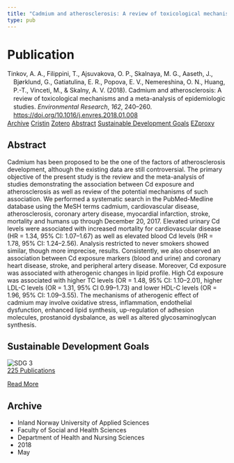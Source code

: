 ```yaml
---
title: "Cadmium and atherosclerosis: A review of toxicological mechanisms and a meta-analysis of epidemiologic studies"
type: pub
---
```

<h1>Publication</h1>
<article id="csl-bib-container-X3ZPDSAQ" class="csl-bib-container">
  <div class="csl-bib-body" style="line-height: 1.35; padding-left: 1em; text-indent:-1em;">
  <div class="csl-entry">Tinkov, A. A., Filippini, T., Ajsuvakova, O. P., Skalnaya, M. G., Aaseth, J., Bj&#xF8;rklund, G., Gatiatulina, E. R., Popova, E. V., Nemereshina, O. N., Huang, P.-T., Vinceti, M., &amp; Skalny, A. V. (2018). Cadmium and atherosclerosis: A review of toxicological mechanisms and a meta-analysis of epidemiologic studies. <i>Environmental Research</i>, <i>162</i>, 240&#x2013;260. <a href="https://doi.org/10.1016/j.envres.2018.01.008">https://doi.org/10.1016/j.envres.2018.01.008</a></div>
</div>
  <div class="csl-bib-buttons">
    <a href="#taxonomy-article-X3ZPDSAQ" class="csl-bib-button">Archive</a>
    <a href="https://app.cristin.no/results/show.jsf?id=1586418" alt="Cristin URL" class="csl-bib-button">Cristin</a>
    <a href="http://zotero.org/groups/5022929/items/X3ZPDSAQ" alt="Zotero URL" class="csl-bib-button">Zotero</a>
    <a href="#abstract-article-X3ZPDSAQ" class="csl-bib-button">Abstract</a>
    <a href="#sdg-article-X3ZPDSAQ" class="csl-bib-button">Sustainable Development Goals</a>
    <a href="http://ezproxy.inn.no/login?url=https://doi.org/10.1016/j.envres.2018.01.008" class="csl-bib-button">EZproxy</a>
  </div>
  <div id="csl-bib-meta-container-X3ZPDSAQ"></div>
</article>
<div id="csl-bib-meta-X3ZPDSAQ" class="csl-bib-meta">
  <article id="abstract-article-X3ZPDSAQ" class="abstract-article">
    <h1>Abstract</h1>
    Cadmium has been proposed to be the one of the factors of atherosclerosis development, although the existing data are still controversial. The primary objective of the present study is the review and the meta-analysis of studies demonstrating the association between Cd exposure and atherosclerosis as well as review of the potential mechanisms of such association. We performed a systematic search in the PubMed-Medline database using the MeSH terms cadmium, cardiovascular disease, atherosclerosis, coronary artery disease, myocardial infarction, stroke, mortality and humans up through December 20, 2017. Elevated urinary Cd levels were associated with increased mortality for cardiovascular disease (HR = 1.34, 95% CI: 1.07–1.67) as well as elevated blood Cd levels (HR = 1.78, 95% CI: 1.24–2.56). Analysis restricted to never smokers showed similar, though more imprecise, results. Consistently, we also observed an association between Cd exposure markers (blood and urine) and coronary heart disease, stroke, and peripheral artery disease. Moreover, Cd exposure was associated with atherogenic changes in lipid profile. High Cd exposure was associated with higher TC levels (OR = 1.48, 95% CI: 1.10–2.01), higher LDL-C levels (OR = 1.31, 95% CI 0.99–1.73) and lower HDL-C levels (OR = 1.96, 95% CI: 1.09–3.55). The mechanisms of atherogenic effect of cadmium may involve oxidative stress, inflammation, endothelial dysfunction, enhanced lipid synthesis, up-regulation of adhesion molecules, prostanoid dysbalance, as well as altered glycosaminoglycan synthesis.
  </article>
  <article id="sdg-article-X3ZPDSAQ" class="sdg-article">
    <h1>Sustainable Development Goals</h1>
    <div class="sdg-container"><div id="sdg3" class="sdg">
<img src="{{< params subfolder >}}images/sdg/sdg03_en.png" class="image" alt="SDG 3">
<div class="sdg-overlay">
<a href="{{< params subfolder >}}en/archive/?sdg=3#archive" class="sdg-publication-count"><span>225</span> Publications</a>
<p><a href="https://sdgs.un.org/goals/goal3" class="sdg-read-more">Read More</a></p>
</div>
</div></div>
  </article>
  <article id="taxonomy-article-X3ZPDSAQ" class="taxonomy-article">
    <h1>Archive</h1>
    <ul>
      <li>Inland Norway University of Applied Sciences</li>
      <li>Faculty of Social and Health Sciences</li>
      <li>Department of Health and Nursing Sciences</li>
      <li>2018</li>
      <li>May</li>
    </ul>
  </article>
</div>
